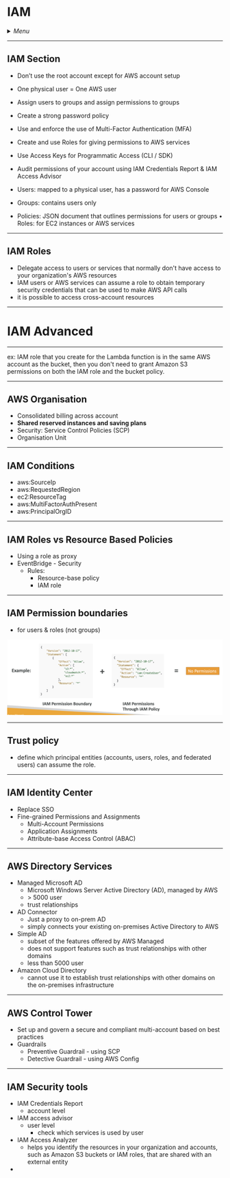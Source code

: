 # IAM

<details>
 <summary><i>Menu</i></summary>

- [IAM section](#iam-section)
- [IAM Roles](#iam-roles)
- [AWS Organisation](#aws-organisation)
- [IAM Conditions](#iam-conditions)
- [Roles vs Policies](#iam-roles-vs-resource-based-policies)
- [IAM Permission boundaries](#iam-permission-boundaries)
- [IAM Identity Center](#iam-identity-center)
- [AWS Directory Services](#aws-directory-services)
- [AWS Control Tower](#aws-control-tower)
- [IAM Security tools](#iam-security-tools)
</details>

---
## IAM Section

- Don’t use the root account except for AWS account setup
- One physical user = One AWS user
- Assign users to groups and assign permissions to groups
- Create a strong password policy
- Use and enforce the use of Multi-Factor Authentication (MFA)
- Create and use Roles for giving permissions to AWS services
- Use Access Keys for Programmatic Access (CLI / SDK)
- Audit permissions of your account using IAM Credentials Report & IAM Access Advisor

- Users: mapped to a physical user, has a password for AWS Console
- Groups: contains users only
- Policies: JSON document that outlines permissions for users or groups • Roles: for EC2 instances or AWS services

---
## IAM Roles
- Delegate access to users or services that normally don't have access to your organization's AWS resources
- IAM users or AWS services can assume a role to obtain temporary security credentials that can be used to make AWS API calls
- it is possible to access cross-account resources

---
# IAM Advanced

---

ex: IAM role that you create for the Lambda function is in the same AWS account as the bucket, then you don't need to grant Amazon S3 permissions on both the IAM role and the bucket policy.

---
## AWS Organisation
- Consolidated billing across account
- __Shared reserved instances and saving plans__
- Security: Service Control Policies (SCP)
- Organisation Unit

---
## IAM Conditions
- aws:SourceIp
- aws:RequestedRegion
- ec2:ResourceTag
- aws:MultiFactorAuthPresent
- aws:PrincipalOrgID

---
## IAM Roles vs Resource Based Policies
- Using a role as proxy
- EventBridge - Security
  - Rules:
    - Resource-base policy
    - IAM role

---
## IAM Permission boundaries
- for users & roles (not groups)

![Permission boundaries](../../images/permissionBoundaries.png)


---
## Trust policy
- define which principal entities (accounts, users, roles, and federated users) can assume the role.

---
## IAM Identity Center
- Replace SSO
- Fine-grained Permissions and Assignments
  - Multi-Account Permissions
  - Application Assignments
  - Attribute-base Access Control (ABAC)

---
## AWS Directory Services
- Managed Microsoft AD
  - Microsoft Windows Server Active Directory (AD), managed by AWS
  - \> 5000 user
  - trust relationships
- AD Connector
  - Just a proxy to on-prem AD
  - simply connects your existing on-premises Active Directory to AWS
- Simple AD
  - subset of the features offered by AWS Managed
  - does not support features such as trust relationships with other domains
  - less than 5000 user
- Amazon Cloud Directory
  - cannot use it to establish trust relationships with other domains on the on-premises infrastructure

---
## AWS Control Tower
- Set up and govern a secure and compliant multi-account based on best practices
- Guardrails
  - Preventive Guardrail - using SCP
  - Detective Guardrail - using AWS Config

---
## IAM Security tools
- IAM Credentials Report
  - account level
- IAM access advisor
  - user level
    - check which services is used by user
- IAM Access Analyzer
  - helps you identify the resources in your organization and accounts, such as Amazon S3 buckets or IAM roles, that are shared with an external entity
- 
